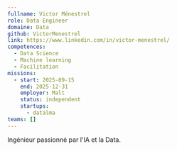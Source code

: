 ```yaml
---
fullname: Victor Ménestrel
role: Data Engineer
domaine: Data
github: VictorMenestrel
link: https://www.linkedin.com/in/victor-menestrel/
competences:
  - Data Science
  - Machine learning
  - Facilitation
missions:
  - start: 2025-09-15
    end: 2025-12-31
    employer: Malt
    status: independent
    startups:
      - datalma
teams: []
---
```

Ingénieur passionné par l'IA et la Data.